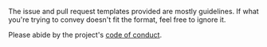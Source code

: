 The issue and pull request templates provided are mostly guidelines. If what you're trying to convey doesn't fit the format, feel free to ignore it.

Please abide by the project's [code of conduct](https://github.com/nkantar/Starminder/blob/master/CODE_OF_CONDUCT.md 'Starminder Code of Conduct').
